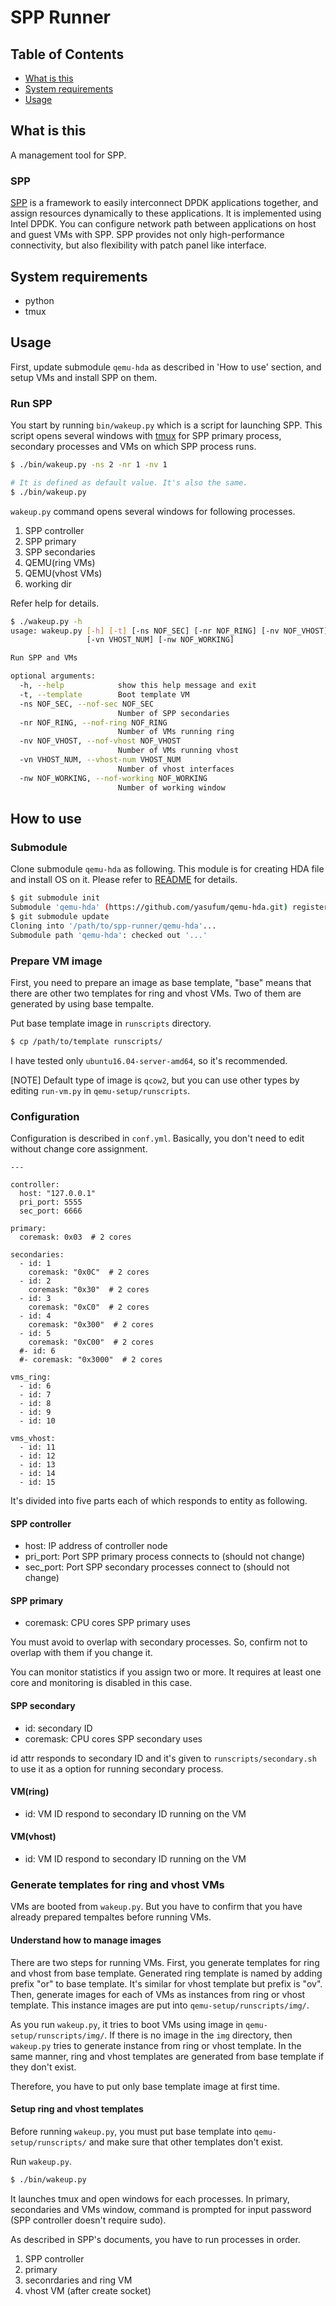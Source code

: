 # SPP Runner

## Table of Contents

- [What is this](#what-is-this)
- [System requirements](#system-requirements)
- [Usage](#usage)


## What is this

A management tool for SPP.


### SPP

[SPP](http://www.dpdk.org/browse/apps/spp/)
is a framework to easily interconnect DPDK applications together,
and assign resources dynamically to these applications.
It is implemented using Intel DPDK.
You can configure network path between applications on host and guest VMs
with SPP.
SPP provides not only high-performance connectivity, but also flexibility
with patch panel like interface.


## System requirements

- python
- tmux


## Usage

First, update submodule `qemu-hda` as described in 'How to use' section,
and setup VMs and install SPP on them.

### Run SPP

You start by running `bin/wakeup.py` which is a script for launching SPP.
This script opens several windows with [tmux](https://tmux.github.io/)
for SPP primary process,
secondary processes and VMs on which SPP process runs.

```sh
$ ./bin/wakeup.py -ns 2 -nr 1 -nv 1

# It is defined as default value. It's also the same.
$ ./bin/wakeup.py
```

`wakeup.py` command opens several windows for following processes.

  1. SPP controller
  1. SPP primary
  1. SPP secondaries
  1. QEMU(ring VMs)
  1. QEMU(vhost VMs)
  1. working dir

Refer help for details.

  ```sh
  $ ./wakeup.py -h
  usage: wakeup.py [-h] [-t] [-ns NOF_SEC] [-nr NOF_RING] [-nv NOF_VHOST]
                   [-vn VHOST_NUM] [-nw NOF_WORKING]

  Run SPP and VMs

  optional arguments:
    -h, --help            show this help message and exit
    -t, --template        Boot template VM
    -ns NOF_SEC, --nof-sec NOF_SEC
                          Number of SPP secondaries
    -nr NOF_RING, --nof-ring NOF_RING
                          Number of VMs running ring
    -nv NOF_VHOST, --nof-vhost NOF_VHOST
                          Number of VMs running vhost
    -vn VHOST_NUM, --vhost-num VHOST_NUM
                          Number of vhost interfaces
    -nw NOF_WORKING, --nof-working NOF_WORKING
                          Number of working window
  ```


## How to use

### Submodule

Clone submodule `qemu-hda` as following.
This module is for creating HDA file and install OS on it.
Please refer to [README](qemu-hda/README.md) for details.

```sh
$ git submodule init
Submodule 'qemu-hda' (https://github.com/yasufum/qemu-hda.git) registered for path 'qemu-hda'
$ git submodule update
Cloning into '/path/to/spp-runner/qemu-hda'...
Submodule path 'qemu-hda': checked out '...'
```

### Prepare VM image

First, you need to prepare an image as base template,
"base" means that there are other two templates for
ring and vhost VMs.
Two of them are generated by using base tempalte.

Put base template image in `runscripts` directory.

  ```sh
  $ cp /path/to/template runscripts/
  ```

I have tested only `ubuntu16.04-server-amd64`, so
it's recommended.

[NOTE] Default type of image is `qcow2`, but you can use
other types by editing `run-vm.py` in `qemu-setup/runscripts`.


### Configuration

Configuration is described in `conf.yml`.
Basically, you don't need to edit without change core assignment.

  ```
  ---
  
  controller:
    host: "127.0.0.1"
    pri_port: 5555
    sec_port: 6666
  
  primary:
    coremask: 0x03  # 2 cores
  
  secondaries:
    - id: 1
      coremask: "0x0C"  # 2 cores
    - id: 2
      coremask: "0x30"  # 2 cores
    - id: 3
      coremask: "0xC0"  # 2 cores
    - id: 4
      coremask: "0x300"  # 2 cores
    - id: 5
      coremask: "0xC00"  # 2 cores
    #- id: 6
    #- coremask: "0x3000"  # 2 cores
  
  vms_ring:
    - id: 6
    - id: 7
    - id: 8
    - id: 9
    - id: 10
  
  vms_vhost:
    - id: 11
    - id: 12
    - id: 13
    - id: 14
    - id: 15
  ```

It's divided into five parts each of which responds to
entity as following.

#### SPP controller

  - host: IP address of controller node
  - pri_port: Port SPP primary process connects to (should not change)
  - sec_port: Port SPP secondary processes connect to (should not change)

#### SPP primary 

  - coremask: CPU cores SPP primary uses

You must avoid to overlap with secondary processes.
So, confirm not to overlap with them if you change it.

You can monitor statistics if you assign two or more.
It requires at least one core and monitoring is disabled
in this case.


#### SPP secondary

  - id: secondary ID
  - coremask: CPU cores SPP secondary uses

id attr responds to secondary ID and it's given to
`runscripts/secondary.sh` to use it as a option for
running secondary process.

#### VM(ring)

  - id: VM ID respond to secondary ID running on the VM

#### VM(vhost)

  - id: VM ID respond to secondary ID running on the VM


### Generate templates for ring and vhost VMs

VMs are booted from `wakeup.py`.
But you have to confirm that you have already prepared 
tempaltes before running VMs.

#### Understand how to manage images

There are two steps for running VMs.
First, you generate templates for ring and vhost from
base template.
Generated ring template is named by adding prefix "or" to
base template.
It's similar for vhost template but prefix is "ov".
Then, generate images for each of VMs as instances from
ring or vhost template. This instance images are put into
`qemu-setup/runscripts/img/`.

As you run `wakeup.py`, it tries to boot VMs using image in
`qemu-setup/runscripts/img/`.
If there is no image in the `img` directory, then `wakeup.py`
tries to generate instance from ring or vhost template.
In the same manner, ring and vhost templates are generated
from base template if they don't exist.

Therefore, you have to put only base template image at first time.

#### Setup ring and vhost templates

Before running `wakeup.py`, you must put base template
into `qemu-setup/runscripts/` and make sure that
other templates don't exist.

Run `wakeup.py`.

  ```sh
  $ ./bin/wakeup.py
  ```

It launches tmux and open windows for each processes.
In primary, secondaries and VMs window, command is prompted for input
password
(SPP controller doesn't require sudo).

As described in SPP's documents, you have to run processes in order.

  1. SPP controller
  2. primary
  3. seconrdaries and ring VM
  4. vhost VM (after create socket)
